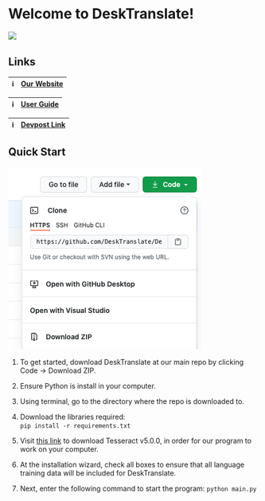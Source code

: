 # Welcome to DeskTranslate!

![](image/DeskTranslate.gif)

## Links
|:information_source:  | [Our Website](https://desktranslate.github.io/DeskTranslate/)   |
|---------------|:------------------------|

|:information_source:  | [User Guide](https://desktranslate.github.io/DeskTranslate/UserGuide.html)   |
|---------------|:------------------------|

|:information_source:  | [Devpost Link](https://devpost.com/software/desktranslate)   |
|---------------|:------------------------|


## Quick Start

![](images/githubDownload.png)

1. To get started, download DeskTranslate at our main repo by clicking Code -> Download ZIP.

2. Ensure Python is install in your computer.

3. Using terminal, go to the directory where the repo is downloaded to. 

4. Download the libraries required:  
`pip install -r requirements.txt`

5. Visit [this link](https://github.com/UB-Mannheim/tesseract/wiki) to download Tesseract v5.0.0, in order 
for our program to work on your computer.

6. At the installation wizard, check all boxes to ensure that all language training data will be included for DeskTranslate. 

7. Next, enter the following command to start the program:
`python main.py`




